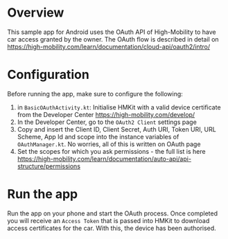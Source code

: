 # Overview

This sample app for Android uses the OAuth API of High-Mobility to have car access granted by the owner. The OAuth flow is described in detail on https://high-mobility.com/learn/documentation/cloud-api/oauth2/intro/

# Configuration

Before running the app, make sure to configure the following:

1. in `BasicOAuthActivity.kt`: Initialise HMKit with a valid device certificate from the Developer Center https://high-mobility.com/develop/
2. In the Developer Center, go to the `OAuth2 Client` settings page
3. Copy and insert the Client ID, Client Secret, Auth URI, Token URI, URL Scheme, App Id and scope into the instance variables of `OAuthManager.kt`. No worries, all of this is written on OAuth page
4. Set the scopes for which you ask permissions - the full list is here https://high-mobility.com/learn/documentation/auto-api/api-structure/permissions

# Run the app

Run the app on your phone and start the OAuth process. Once completed you will receive an `Access Token` that is passed into HMKit to download access certificates for the car. With this, the device has been authorised.

